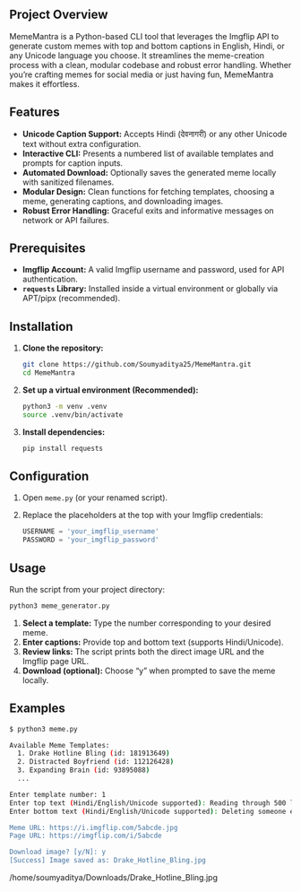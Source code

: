 ## Project Overview

MemeMantra is a Python-based CLI tool that leverages the Imgflip API to generate custom memes with top and bottom captions in English, Hindi, or any Unicode language you choose. It streamlines the meme-creation process with a clean, modular codebase and robust error handling. Whether you’re crafting memes for social media or just having fun, MemeMantra makes it effortless.

## Features

* **Unicode Caption Support:** Accepts Hindi (देवनागरी) or any other Unicode text without extra configuration.
* **Interactive CLI:** Presents a numbered list of available templates and prompts for caption inputs.
* **Automated Download:** Optionally saves the generated meme locally with sanitized filenames.
* **Modular Design:** Clean functions for fetching templates, choosing a meme, generating captions, and downloading images.
* **Robust Error Handling:** Graceful exits and informative messages on network or API failures.

## Prerequisites

* **Imgflip Account:** A valid Imgflip username and password, used for API authentication.
* **`requests` Library:** Installed inside a virtual environment or globally via APT/pipx (recommended).

## Installation

1. **Clone the repository:**

   ```bash
   git clone https://github.com/Soumyaditya25/MemeMantra.git
   cd MemeMantra
   ```

2. **Set up a virtual environment (Recommended):**

   ```bash
   python3 -m venv .venv
   source .venv/bin/activate
   ```

3. **Install dependencies:**

   ```bash
   pip install requests
   ```


## Configuration

1. Open `meme.py` (or your renamed script).
2. Replace the placeholders at the top with your Imgflip credentials:

   ```python
   USERNAME = 'your_imgflip_username'
   PASSWORD = 'your_imgflip_password'
   ```

## Usage

Run the script from your project directory:

```bash
python3 meme_generator.py
```

1. **Select a template:** Type the number corresponding to your desired meme.
2. **Enter captions:** Provide top and bottom text (supports Hindi/Unicode).
3. **Review links:** The script prints both the direct image URL and the Imgflip page URL.
4. **Download (optional):** Choose “y” when prompted to save the meme locally.

## Examples

```bash
$ python3 meme.py

Available Meme Templates:
  1. Drake Hotline Bling (id: 181913649)
  2. Distracted Boyfriend (id: 112126428)
  3. Expanding Brain (id: 93895088)
  ...

Enter template number: 1
Enter top text (Hindi/English/Unicode supported): Reading through 500 lines of merge-conflict markers
Enter bottom text (Hindi/English/Unicode supported): Deleting someone else's code and calling it 'fixed'

Meme URL: https://i.imgflip.com/5abcde.jpg
Page URL: https://imgflip.com/i/5abcde

Download image? [y/N]: y
[Success] Image saved as: Drake_Hotline_Bling.jpg
```

/home/soumyaditya/Downloads/Drake_Hotline_Bling.jpg
